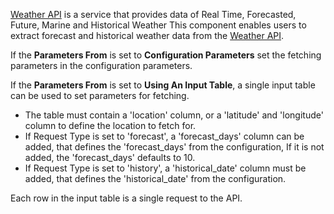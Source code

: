 [Weather API](https://www.weatherapi.com) is a service that provides data of Real Time, Forecasted, Future, Marine and Historical Weather
This component enables users to extract forecast and historical weather data from the [Weather API](https://www.weatherapi.com).

If the **Parameters From** is set to **Configuration Parameters** set the fetching parameters in the configuration parameters.

If the **Parameters From** is set to **Using An Input Table**, a single input table can be used to set parameters for fetching.

* The table must contain a 'location' column, or a 'latitude' and 'longitude' column to define the location to fetch for.
* If Request Type is set to 'forecast', a 'forecast_days' column can be added, that defines the 'forecast_days' from the configuration, If it is not added, the 'forecast_days' defaults to 10.
* If Request Type is set to 'history', a 'historical_date' column must be added, that defines the 'historical_date' from the configuration.

Each row in the input table is a single request to the API.